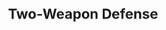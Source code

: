 ---
title: "Two-Weapon Defense"

feat:
  types: ["General", "Fighter"]
  prerequisite: |
    Dex 15, Two-Weapon Fighting.
  benefit: |
    When wielding a double weapon or two weapons (not including natural weapons or unarmed strikes), you gain a +1 shield bonus to your AC.

    When you are fighting defensively or using the total defense action, this shield bonus increases to +2.
  special: |
    A fighter may select Two-Weapon Defense as one of his fighter bonus feats.
---